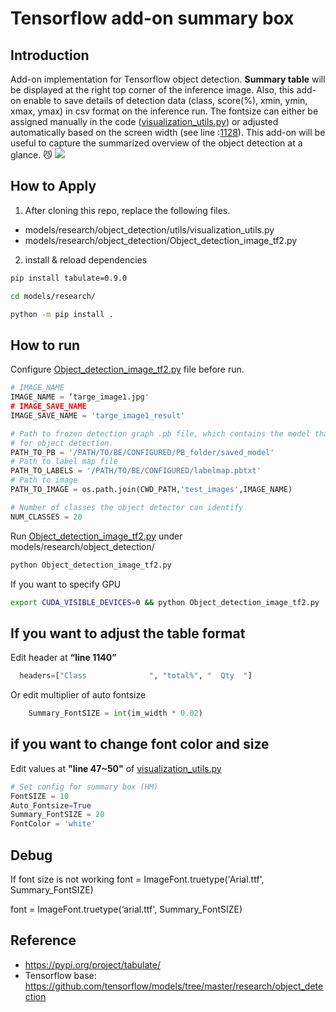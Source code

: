 
# Tensorflow add-on summary box

## Introduction
Add-on implementation for Tensorflow object detection. **Summary table** will be displayed at the right top corner of the inference image. Also, this add-on enable to save details of detection data (class, score(%), xmin, ymin, xmax, ymax) in csv format on the inference run. The fontsize can either be assigned manually in the code ([visualization_utils.py](https://github.com/boguss1225/tensorflow-summary-box-addon/visualization_utils.py#L47-L50)) or adjusted automatically based on the screen width (see line :[1128](https://github.com/boguss1225/tensorflow-summary-box-addon/visualization_utils.py#L1128)). This add-on will be useful to capture the summarized overview of the object detection at a glance. 😼
![](screenshot.png)</br>

## How to Apply

1. After cloning this repo, replace the following files.
- models/research/object_detection/utils/visualization_utils.py
- models/research/object_detection/Object_detection_image_tf2.py

2. install & reload dependencies
```bash
pip install tabulate=0.9.0
```
```bash
cd models/research/
```
```bash
python -m pip install .
```

## How to run
Configure [Object_detection_image_tf2.py](https://github.com/boguss1225/tensorflow-summary-box-addon/Object_detection_image_tf2.py) file before run.
```python
# IMAGE_NAME
IMAGE_NAME = ‘targe_image1.jpg'
# IMAGE_SAVE_NAME
IMAGE_SAVE_NAME = 'targe_image1_result'

# Path to frozen detection graph .pb file, which contains the model that is used
# for object detection.
PATH_TO_PB = '/PATH/TO/BE/CONFIGURED/PB_folder/saved_model'
# Path to label map file
PATH_TO_LABELS = '/PATH/TO/BE/CONFIGURED/labelmap.pbtxt'
# Path to image
PATH_TO_IMAGE = os.path.join(CWD_PATH,'test_images',IMAGE_NAME)

# Number of classes the object detector can identify
NUM_CLASSES = 20
```

Run [Object_detection_image_tf2.py](https://github.com/boguss1225/tensorflow-summary-box-addon/Object_detection_image_tf2.py) under models/research/object_detection/ 
```bash
python Object_detection_image_tf2.py
```
If you want to specify GPU
```bash
export CUDA_VISIBLE_DEVICES=0 && python Object_detection_image_tf2.py
```

## If you want to adjust the table format
Edit header at **“line 1140”**
```python
  headers=["Class              ", "total%", "  Qty  "]
```
Or edit multiplier of auto fontsize
```python
    Summary_FontSIZE = int(im_width * 0.02)
```

## if you want to change font color and size
Edit values at **"line 47~50"** of [visualization_utils.py](https://github.com/boguss1225/tensorflow-summary-box-addon/visualization_utils.py)
```python
# Set config for summary box (HM)
FontSIZE = 10
Auto_Fontsize=True
Summary_FontSIZE = 20
FontColor = 'white'
```

## Debug
If font size is not working
font = ImageFont.truetype('Arial.ttf', Summary_FontSIZE)

font = ImageFont.truetype(‘arial.ttf', Summary_FontSIZE)

## Reference
- https://pypi.org/project/tabulate/
- Tensorflow base: https://github.com/tensorflow/models/tree/master/research/object_detection


